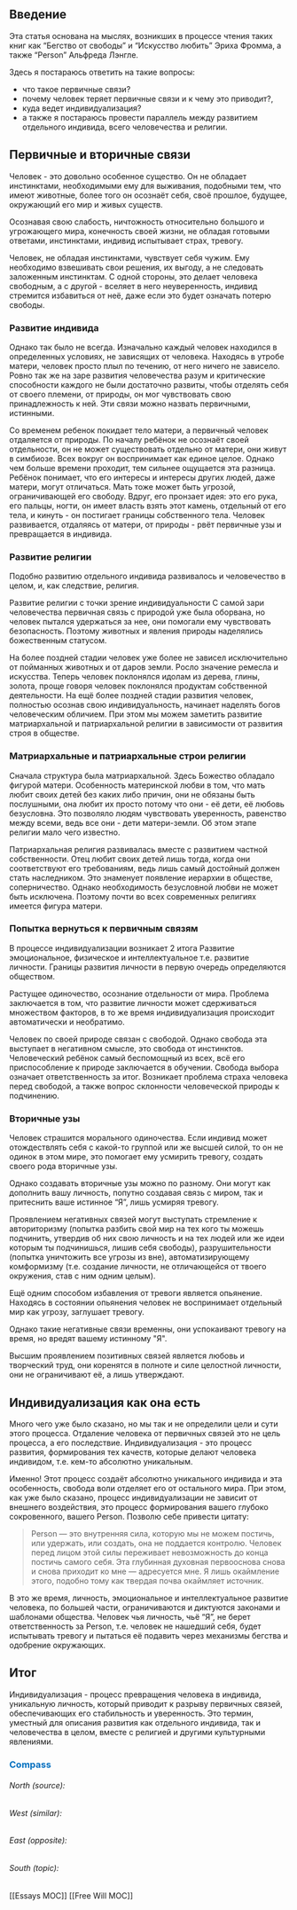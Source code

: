 ## Введение

Эта статья основана на мыслях, возникших в процессе чтения таких книг как “Бегство от свободы” и “Искусство любить” Эриха Фромма, а также “Person” Альфреда Лэнгле.

Здесь я постараюсь ответить на такие вопросы:
- что такое первичные связи?
- почему человек теряет первичные связи и к чему это приводит?,
- куда ведет индивидуализация?
- а также я постараюсь провести параллель между развитием отдельного индивида, всего человечества и религии.

## Первичные и вторичные связи

Человек - это довольно особенное существо. Он не обладает инстинктами, необходимыми ему для выживания, подобными тем, что имеют животные, более того он осознаёт себя, своё прошлое, будущее, окружающий его мир и живых существ.

Осознавая свою слабость, ничтожность относительно большого и угрожающего мира, конечность своей жизни, не обладая готовыми ответами, инстинктами, индивид испытывает страх, тревогу.

Человек, не обладая инстинктами, чувствует себя чужим. Ему необходимо взвешивать свои решения, их выгоду, а не следовать заложенным инстинктам. С одной стороны, это делает человека свободным, а с другой - вселяет в него неуверенность, индивид стремится избавиться от неё, даже если это будет означать потерю свободы.

### Развитие индивида

Однако так было не всегда. Изначально каждый человек находился в определенных условиях, не зависящих от человека. Находясь в утробе матери, человек просто плыл по течению, от него ничего не зависело. Ровно так же на заре развития человечества разум и критические способности каждого не были достаточно развиты, чтобы отделять себя от своего племени, от природы, он мог чувствовать свою принадлежность к ней. Эти связи можно назвать первичными, истинными.

Со временем ребенок покидает тело матери, а первичный человек отдаляется от природы. По началу ребёнок не осознаёт своей отдельности, он не может существовать отдельно от матери, они живут в симбиозе. Всех вокруг он воспринимает как единое целое. Однако чем больше времени проходит, тем сильнее ощущается эта разница. Ребёнок понимает, что его интересы и интересы других людей, даже матери, могут отличаться. Мать тоже может быть угрозой, ограничивающей его свободу. Вдруг, его пронзает идея: это его рука, его пальцы, ногти, он имеет власть взять этот камень, отдельный от его тела, и кинуть - он постигает границы собственного тела. Человек развивается, отдаляясь от матери, от природы - рвёт первичные узы и превращается в индивида.

### Развитие религии

Подобно развитию отдельного индивида развивалось и человечество в целом, и, как следствие, религия.

Развитие религии с точки зрение индивидуальности
С самой зари человечества первичная связь с природой уже была оборвана, но человек пытался удержаться за нее, они помогали ему чувствовать безопасность. Поэтому животных и явления природы наделялись божественным статусом.

На более поздней стадии человек уже более не зависел исключительно от пойманных животных и от даров земли. Росло значение ремесла и искусства. Теперь человек поклонялся идолам из дерева, глины, золота, проще говоря человек поклонялся продуктам собственной деятельности.
На ещё более поздней стадии развития человек, полностью осознав свою индивидуальность, начинает наделять богов человеческим обличием. При этом мы можем заметить развитие матриархальной и патриархальной религии в зависимости от развития строя в обществе.

### Матриархальные и патриархальные строи религии

Сначала структура была матриархальной. Здесь Божество обладало фигурой матери. Особенность материнской любви в том, что мать любит своих детей без каких либо причин, они не обязаны быть послушными, она любит их просто потому что они - её дети, её любовь безусловна. Это позволяло людям чувствовать уверенность, равенство между всеми, ведь все они - дети матери-земли. Об этом этапе религии мало чего известно.

Патриархальная религия развивалась вместе с развитием частной собственности. Отец любит своих детей лишь тогда, когда они соответствуют его требованиям, ведь лишь самый достойный должен стать наследником. Это знаменует появление иерархии в обществе, соперничество. Однако необходимость безусловной любви не может быть исключена. Поэтому почти во всех современных религиях имеется фигура матери.

### Попытка вернуться к первичным связям

В процессе индивидуализации возникает 2 итога
Развитие эмоциональное, физическое и интеллектуальное т.е. развитие личности. Границы развития личности в первую очередь определяются обществом.

Растущее одиночество, осознание отдельности от мира.
Проблема заключается в том, что развитие личности может сдерживаться множеством факторов, в то же время индивидуализация происходит автоматически и необратимо.

Человек по своей природе связан с свободой. Однако свобода эта выступает в негативном смысле, это свобода от инстинктов. Человеческий ребёнок самый беспомощный из всех, всё его приспособление к природе заключается в обучении. Свобода выбора означает ответственность за итог. Возникает проблема страха человека перед свободой, а также вопрос склонности человеческой природы к подчинению.

### Вторичные узы

Человек страшится морального одиночества. Если индивид может отождествлять себя с какой-то группой или же высшей силой, то он не одинок в этом мире, это помогает ему усмирить тревогу, создать своего рода вторичные узы.

Однако создавать вторичные узы можно по разному. Они могут как дополнить вашу личность, попутно создавая связь с миром, так и притеснить ваше истинное “Я”, лишь усмиряя тревогу.

Проявлением негативных связей могут выступать стремление к авториторизму (попытка разбить свой мир на тех кого ты можешь подчинить, утвердив об них свою личность и на тех людей или же идеи которым ты подчинишься, лишив себя свободы), разрушительности (попытка уничтожить все угрозы из вне), автоматизирующему комформизму (т.е. создание личности, не отличающейся от твоего окружения, став с ним одним целым).

Ещё одним способом избавления от тревоги является опьянение. Находясь в состоянии опьянения человек не воспринимает отдельный мир как угрозу, заглушает тревогу.

Однако такие негативные связи временны, они успокаивают тревогу на время, но вредят вашему истинному "Я".

Высшим проявлением позитивных связей является любовь и творческий труд, они коренятся в полноте и силе целостной личности, они не ограничивают её, а лишь утверждают.

## Индивидуализация как она есть

Много чего уже было сказано, но мы так и не определили цели и сути этого процесса. Отдаление человека от первичных связей это не цель процесса, а его последствие. Индивидуализация - это процесс развития, формирования тех качеств, которые делают человека индивидом, т.е. кем-то абсолютно уникальным.

Именно! Этот процесс создаёт абсолютно уникального индивида и эта особенность, свобода воли отделяет его от остального мира. При этом, как уже было сказано, процесс индивидуализации не зависит от внешнего воздействия, это процесс формирования вашего глубоко сокровенного, вашего Person. Позволю себе привести цитату:

> Person — это внутренняя сила, которую мы не можем постичь, или удержать, или создать, она не поддается контролю. Человек перед лицом этой силы переживает невозможность до конца постичь самого себя. Эта глубинная духовная первооснова снова и снова приходит ко мне — адресуется мне. Я лишь окаймление этого, подобно тому как твердая почва окаймляет источник.

В это же время, личность, эмоциональное и интеллектуальное развитие человека, по большей части, ограничиваются и диктуются законами и шаблонами общества. Человек чья личность, чьё “Я”, не берет ответственность за Person, т.е. человек не нашедший себя, будет испытывать тревогу и пытаться её подавить через механизмы бегства и одобрение окружающих.

## Итог
Индивидуализация - процесс превращения человека в индивида, уникальную личность, который приводит к разрыву первичных связей, обеспечивающих его стабильность и уверенность. Это термин, уместный для описания развития как отдельного индивида, так и человечества в целом, вместе с религией и другими культурными явлениями.





### <span style="color:#0070c0">Compass</span>
###### North (source):


###### West (similar):


###### East (opposite):


###### South (topic):
[[Essays MOC]]
[[Free Will MOC]]

